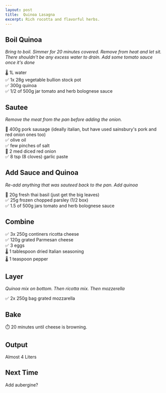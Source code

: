 ```yaml
---
layout: post
title:  Quinoa Lasagna
excerpt: Rich rocotta and flavorful herbs.
---
```

## Boil Quinoa
*Bring to boil. Simmer for 20 minutes covered. Remove from heat and let sit. There shouldn't be any excess water to drain. Add some tomato sauce once it's done*

🌡️ 1L water  
✅ 1x 28g vegetable bullion stock pot  
✅ 300g quinoa  
✅ 1/2 of 500g jar tomato and herb bolognese sauce  

## Sautee
*Remove the meat from the pan before adding the onion.*

🔪 400g pork sausage (ideally italian, but have used sainsbury's pork and red onion ones too)  
✅ olive oil  
✅ few pinches of salt  
🔪 2 med diced red onion  
✅ 8 tsp (8 cloves) garlic paste

## Add Sauce and Quinoa
*Re-add anything that was sauteed back to the pan. Add quinoa*

🔪 20g fresh thai basil (just get the big leaves)  
✅ 25g frozen chopped parsley (1/2 box)  
✅ 1.5 of 500g jars tomato and herb bolognese sauce  

## Combine
✅ 3x 250g continers ricotta cheese  
✅ 120g grated Parmesan cheese  
✅ 3 eggs  
🌡️ 1 tablespoon dried Italian seasoning    
🌡️ 1 teaspoon pepper

## Layer
*Quinoa mix on bottom. Then ricotta mix. Then mozzerella*

✅ 2x 250g bag grated mozzarella  

## Bake
⏱️ 20 minutes until cheese is browning.

## Output
Almost 4 Liters

## Next Time
Add aubergine?